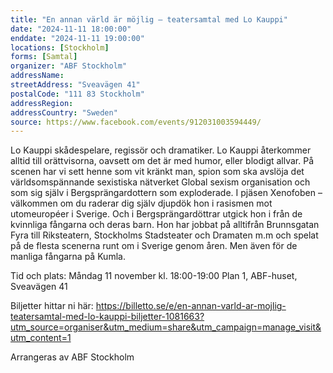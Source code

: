```yaml
---
title: "En annan värld är möjlig – teatersamtal med Lo Kauppi"
date: "2024-11-11 18:00:00"
enddate: "2024-11-11 19:00:00"
locations: [Stockholm]
forms: [Samtal]
organizer: "ABF Stockholm"
addressName: 
streetAddress: "Sveavägen 41"
postalCode: "111 83 Stockholm"
addressRegion:
addressCountry: "Sweden"
source: https://www.facebook.com/events/912031003594449/
---
```

Lo Kauppi skådespelare, regissör och dramatiker. Lo Kauppi återkommer alltid till orättvisorna, oavsett om det är med humor, eller blodigt allvar. På scenen har vi sett henne som vit kränkt man, spion som ska avslöja det världsomspännande sexistiska nätverket Global sexism organisation och som sig själv i Bergsprängardottern som exploderade. I pjäsen Xenofoben – välkommen om du raderar dig själv djupdök hon i rasismen mot utomeuropéer i Sverige. Och i Bergsprängardöttrar utgick hon i från de kvinnliga fångarna och deras barn. Hon har jobbat på alltifrån Brunnsgatan Fyra till Riksteatern, Stockholms Stadsteater och Dramaten m.m och spelat på de flesta scenerna runt om i Sverige genom åren. Men även för de manliga fångarna på Kumla.

Tid och plats:
Måndag 11 november kl. 18:00-19:00
Plan 1, ABF-huset, Sveavägen 41

Biljetter hittar ni här: 
https://billetto.se/e/en-annan-varld-ar-mojlig-teatersamtal-med-lo-kauppi-biljetter-1081663?utm_source=organiser&utm_medium=share&utm_campaign=manage_visit&utm_content=1

Arrangeras av ABF Stockholm
